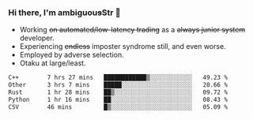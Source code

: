 ### Hi there, I'm ambiguou~~s~~Str 👋

<!--
**ambiguoustexture/ambiguoustexture** is a ✨ _special_ ✨ repository because its `README.md` (this file) appears on your GitHub profile.

Here are some ideas to get you started:
-->
- Working ~~on automated/low-latency trading~~ as a ~~always junior system~~ developer.
- Experiencing ~~endless~~ imposter syndrome still, and even worse.
- Employed by adverse selection.
- Otaku at large/least.

<!--START_SECTION:waka-->

```txt
C++        7 hrs 27 mins   ████████████▒░░░░░░░░░░░░   49.23 %
Other      3 hrs 7 mins    █████░░░░░░░░░░░░░░░░░░░░   20.66 %
Rust       1 hr 28 mins    ██▒░░░░░░░░░░░░░░░░░░░░░░   09.72 %
Python     1 hr 16 mins    ██░░░░░░░░░░░░░░░░░░░░░░░   08.43 %
CSV        46 mins         █▒░░░░░░░░░░░░░░░░░░░░░░░   05.09 %
```

<!--END_SECTION:waka-->
